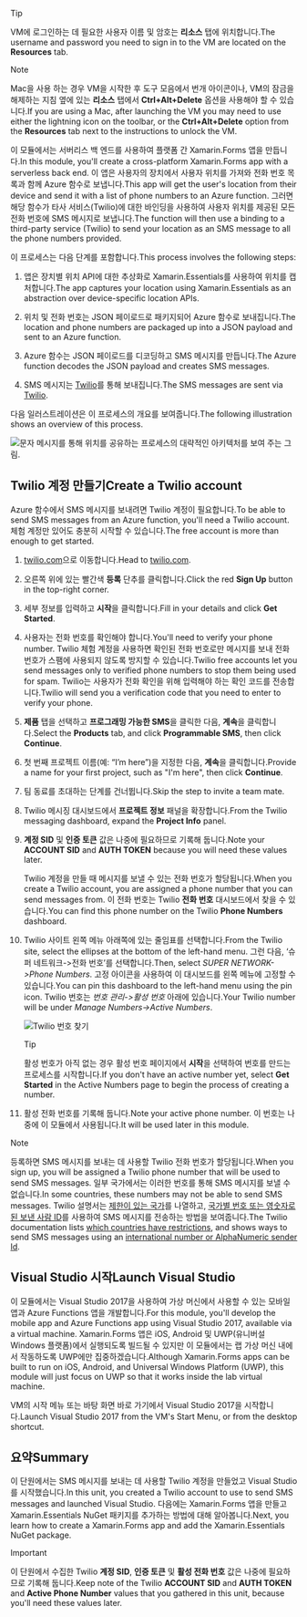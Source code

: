 > [!TIP]
> <span data-ttu-id="4e172-101">VM에 로그인하는 데 필요한 사용자 이름 및 암호는 **리소스** 탭에 위치합니다.</span><span class="sxs-lookup"><span data-stu-id="4e172-101">The username and password you need to sign in to the VM are located on the **Resources** tab.</span></span>

> [!NOTE]
> <span data-ttu-id="4e172-102">Mac을 사용 하는 경우 VM을 시작한 후 도구 모음에서 번개 아이콘이나, VM의 잠금을 해제하는 지침 옆에 있는 **리소스** 탭에서 **Ctrl+Alt+Delete** 옵션을 사용해야 할 수 있습니다.</span><span class="sxs-lookup"><span data-stu-id="4e172-102">If you are using a Mac, after launching the VM you may need to use either the lightning icon on the toolbar, or the **Ctrl+Alt+Delete** option from the **Resources** tab next to the instructions to unlock the VM.</span></span>


<span data-ttu-id="4e172-103">이 모듈에서는 서버리스 백 엔드를 사용하여 플랫폼 간 Xamarin.Forms 앱을 만듭니다.</span><span class="sxs-lookup"><span data-stu-id="4e172-103">In this module, you'll create a cross-platform Xamarin.Forms app with a serverless back end.</span></span> <span data-ttu-id="4e172-104">이 앱은 사용자의 장치에서 사용자 위치를 가져와 전화 번호 목록과 함께 Azure 함수로 보냅니다.</span><span class="sxs-lookup"><span data-stu-id="4e172-104">This app will get the user's location from their device and send it with a list of phone numbers to an Azure function.</span></span> <span data-ttu-id="4e172-105">그러면 해당 함수가 타사 서비스(Twilio)에 대한 바인딩을 사용하여 사용자 위치를 제공된 모든 전화 번호에 SMS 메시지로 보냅니다.</span><span class="sxs-lookup"><span data-stu-id="4e172-105">The function will then use a binding to a third-party service (Twilio) to send your location as an SMS message to all the phone numbers provided.</span></span>

<span data-ttu-id="4e172-106">이 프로세스는 다음 단계를 포함합니다.</span><span class="sxs-lookup"><span data-stu-id="4e172-106">This process involves the following steps:</span></span>

1. <span data-ttu-id="4e172-107">앱은 장치별 위치 API에 대한 추상화로 Xamarin.Essentials를 사용하여 위치를 캡처합니다.</span><span class="sxs-lookup"><span data-stu-id="4e172-107">The app captures your location using Xamarin.Essentials as an abstraction over device-specific location APIs.</span></span>

1. <span data-ttu-id="4e172-108">위치 및 전화 번호는 JSON 페이로드로 패키지되어 Azure 함수로 보내집니다.</span><span class="sxs-lookup"><span data-stu-id="4e172-108">The location and phone numbers are packaged up into a JSON payload and sent to an Azure function.</span></span>

1. <span data-ttu-id="4e172-109">Azure 함수는 JSON 페이로드를 디코딩하고 SMS 메시지를 만듭니다.</span><span class="sxs-lookup"><span data-stu-id="4e172-109">The Azure function decodes the JSON payload and creates SMS messages.</span></span>

1. <span data-ttu-id="4e172-110">SMS 메시지는 [Twilio](https://www.twilio.com/?azure-portal=true)를 통해 보내집니다.</span><span class="sxs-lookup"><span data-stu-id="4e172-110">The SMS messages are sent via [Twilio](https://www.twilio.com/?azure-portal=true).</span></span>

<span data-ttu-id="4e172-111">다음 일러스트레이션은 이 프로세스의 개요를 보여줍니다.</span><span class="sxs-lookup"><span data-stu-id="4e172-111">The following illustration shows an overview of this process.</span></span>

![문자 메시지를 통해 위치를 공유하는 프로세스의 대략적인 아키텍처를 보여 주는 그림.](../media/1-architecture.png)

## <a name="create-a-twilio-account"></a><span data-ttu-id="4e172-113">Twilio 계정 만들기</span><span class="sxs-lookup"><span data-stu-id="4e172-113">Create a Twilio account</span></span>

<span data-ttu-id="4e172-114">Azure 함수에서 SMS 메시지를 보내려면 Twilio 계정이 필요합니다.</span><span class="sxs-lookup"><span data-stu-id="4e172-114">To be able to send SMS messages from an Azure function, you'll need a Twilio account.</span></span> <span data-ttu-id="4e172-115">체험 계정만 있어도 충분히 시작할 수 있습니다.</span><span class="sxs-lookup"><span data-stu-id="4e172-115">The free account is more than enough to get started.</span></span>

1. <span data-ttu-id="4e172-116">[twilio.com](https://www.twilio.com?azure-portal=true)으로 이동합니다.</span><span class="sxs-lookup"><span data-stu-id="4e172-116">Head to [twilio.com](https://www.twilio.com?azure-portal=true).</span></span>

1. <span data-ttu-id="4e172-117">오른쪽 위에 있는 빨간색 **등록** 단추를 클릭합니다.</span><span class="sxs-lookup"><span data-stu-id="4e172-117">Click the red **Sign Up** button in the top-right corner.</span></span>

1. <span data-ttu-id="4e172-118">세부 정보를 입력하고 **시작**을 클릭합니다.</span><span class="sxs-lookup"><span data-stu-id="4e172-118">Fill in your details and click **Get Started**.</span></span>

1. <span data-ttu-id="4e172-119">사용자는 전화 번호를 확인해야 합니다.</span><span class="sxs-lookup"><span data-stu-id="4e172-119">You'll need to verify your phone number.</span></span> <span data-ttu-id="4e172-120">Twilio 체험 계정을 사용하면 확인된 전화 번호로만 메시지를 보내 전화 번호가 스팸에 사용되지 않도록 방지할 수 있습니다.</span><span class="sxs-lookup"><span data-stu-id="4e172-120">Twilio free accounts let you send messages only to verified phone numbers to stop them being used for spam.</span></span> <span data-ttu-id="4e172-121">Twilio는 사용자가 전화 확인을 위해 입력해야 하는 확인 코드를 전송합니다.</span><span class="sxs-lookup"><span data-stu-id="4e172-121">Twilio will send you a verification code that you need to enter to verify your phone.</span></span>

1. <span data-ttu-id="4e172-122">**제품** 탭을 선택하고 **프로그래밍 가능한 SMS**을 클릭한 다음, **계속**을 클릭합니다.</span><span class="sxs-lookup"><span data-stu-id="4e172-122">Select the **Products** tab, and click **Programmable SMS**, then click **Continue**.</span></span>

1. <span data-ttu-id="4e172-123">첫 번째 프로젝트 이름(예: “I’m here”)을 지정한 다음, **계속**을 클릭합니다.</span><span class="sxs-lookup"><span data-stu-id="4e172-123">Provide a name for your first project, such as "I'm here", then click **Continue**.</span></span>

1. <span data-ttu-id="4e172-124">팀 동료를 초대하는 단계를 건너뜁니다.</span><span class="sxs-lookup"><span data-stu-id="4e172-124">Skip the step to invite a team mate.</span></span>

1. <span data-ttu-id="4e172-125">Twilio 메시징 대시보드에서 **프로젝트 정보** 패널을 확장합니다.</span><span class="sxs-lookup"><span data-stu-id="4e172-125">From the Twilio messaging dashboard, expand the **Project Info** panel.</span></span>

1. <span data-ttu-id="4e172-126">**계정 SID** 및 **인증 토큰** 값은 나중에 필요하므로 기록해 둡니다.</span><span class="sxs-lookup"><span data-stu-id="4e172-126">Note your **ACCOUNT SID** and **AUTH TOKEN** because you will need these values later.</span></span>

    <span data-ttu-id="4e172-127">Twilio 계정을 만들 때 메시지를 보낼 수 있는 전화 번호가 할당됩니다.</span><span class="sxs-lookup"><span data-stu-id="4e172-127">When you create a Twilio account, you are assigned a phone number that you can send messages from.</span></span> <span data-ttu-id="4e172-128">이 전화 번호는 Twilio **전화 번호** 대시보드에서 찾을 수 있습니다.</span><span class="sxs-lookup"><span data-stu-id="4e172-128">You can find this phone number on the Twilio **Phone Numbers** dashboard.</span></span>

1. <span data-ttu-id="4e172-129">Twilio 사이트 왼쪽 메뉴 아래쪽에 있는 줄임표를 선택합니다.</span><span class="sxs-lookup"><span data-stu-id="4e172-129">From the Twilio site, select the ellipses at the bottom of the left-hand menu.</span></span> <span data-ttu-id="4e172-130">그런 다음, ‘슈퍼 네트워크->전화 번호’를 선택합니다.</span><span class="sxs-lookup"><span data-stu-id="4e172-130">Then, select *SUPER NETWORK->Phone Numbers*.</span></span> <span data-ttu-id="4e172-131">고정 아이콘을 사용하여 이 대시보드를 왼쪽 메뉴에 고정할 수 있습니다.</span><span class="sxs-lookup"><span data-stu-id="4e172-131">You can pin this dashboard to the left-hand menu using the pin icon.</span></span> <span data-ttu-id="4e172-132">Twilio 번호는 *번호 관리->활성 번호* 아래에 있습니다.</span><span class="sxs-lookup"><span data-stu-id="4e172-132">Your Twilio number will be under *Manage Numbers->Active Numbers*.</span></span>

    ![Twilio 번호 찾기](../media/7-twilio-find-number.png)

    > [!TIP]
    > <span data-ttu-id="4e172-134">활성 번호가 아직 없는 경우 활성 번호 페이지에서 **시작**을 선택하여 번호를 만드는 프로세스를 시작합니다.</span><span class="sxs-lookup"><span data-stu-id="4e172-134">If you don't have an active number yet, select **Get Started** in the Active Numbers page to begin the process of creating a number.</span></span>

1. <span data-ttu-id="4e172-135">활성 전화 번호를 기록해 둡니다.</span><span class="sxs-lookup"><span data-stu-id="4e172-135">Note your active phone number.</span></span> <span data-ttu-id="4e172-136">이 번호는 나중에 이 모듈에서 사용됩니다.</span><span class="sxs-lookup"><span data-stu-id="4e172-136">It will be used later in this module.</span></span>


> [!NOTE]
> <span data-ttu-id="4e172-137">등록하면 SMS 메시지를 보내는 데 사용할 Twilio 전화 번호가 할당됩니다.</span><span class="sxs-lookup"><span data-stu-id="4e172-137">When you sign up, you will be assigned a Twilio phone number that will be used to send SMS messages.</span></span> <span data-ttu-id="4e172-138">일부 국가에서는 이러한 번호를 통해 SMS 메시지를 보낼 수 없습니다.</span><span class="sxs-lookup"><span data-stu-id="4e172-138">In some countries, these numbers may not be able to send SMS messages.</span></span> <span data-ttu-id="4e172-139">Twilio 설명서는 [제한이 있는 국가](https://support.twilio.com/hc/articles/223183068-Twilio-international-phone-number-availability-and-their-capabilities?azure-portal=true)를 나열하고, [국가별 번호 또는 영숫자로 된 보낸 사람 ID](https://support.twilio.com/hc/articles/226690868-Using-Twilio-when-SMS-numbers-are-unavailable-in-your-country?azure-portal=true)를 사용하여 SMS 메시지를 전송하는 방법을 보여줍니다.</span><span class="sxs-lookup"><span data-stu-id="4e172-139">The Twilio documentation lists [which countries have restrictions](https://support.twilio.com/hc/articles/223183068-Twilio-international-phone-number-availability-and-their-capabilities?azure-portal=true), and shows ways to send SMS messages using an [international number or AlphaNumeric sender Id](https://support.twilio.com/hc/articles/226690868-Using-Twilio-when-SMS-numbers-are-unavailable-in-your-country?azure-portal=true).</span></span>

## <a name="launch-visual-studio"></a><span data-ttu-id="4e172-140">Visual Studio 시작</span><span class="sxs-lookup"><span data-stu-id="4e172-140">Launch Visual Studio</span></span>

<span data-ttu-id="4e172-141">이 모듈에서는 Visual Studio 2017을 사용하여 가상 머신에서 사용할 수 있는 모바일 앱과 Azure Functions 앱을 개발합니다.</span><span class="sxs-lookup"><span data-stu-id="4e172-141">For this module, you'll develop the mobile app and Azure Functions app using Visual Studio 2017, available via a virtual machine.</span></span> <span data-ttu-id="4e172-142">Xamarin.Forms 앱은 iOS, Android 및 UWP(유니버설 Windows 플랫폼)에서 실행되도록 빌드될 수 있지만 이 모듈에서는 랩 가상 머신 내에서 작동하도록 UWP에만 집중하겠습니다.</span><span class="sxs-lookup"><span data-stu-id="4e172-142">Although Xamarin.Forms apps can be built to run on iOS, Android, and Universal Windows Platform (UWP), this module will just focus on UWP so that it works inside the lab virtual machine.</span></span>

<span data-ttu-id="4e172-143">VM의 시작 메뉴 또는 바탕 화면 바로 가기에서 Visual Studio 2017을 시작합니다.</span><span class="sxs-lookup"><span data-stu-id="4e172-143">Launch Visual Studio 2017 from the VM's Start Menu, or from the desktop shortcut.</span></span>

## <a name="summary"></a><span data-ttu-id="4e172-144">요약</span><span class="sxs-lookup"><span data-stu-id="4e172-144">Summary</span></span>

<span data-ttu-id="4e172-145">이 단원에서는 SMS 메시지를 보내는 데 사용할 Twilio 계정을 만들었고 Visual Studio를 시작했습니다.</span><span class="sxs-lookup"><span data-stu-id="4e172-145">In this unit, you created a Twilio account to use to send SMS messages and launched Visual Studio.</span></span> <span data-ttu-id="4e172-146">다음에는 Xamarin.Forms 앱을 만들고 Xamarin.Essentials NuGet 패키지를 추가하는 방법에 대해 알아봅니다.</span><span class="sxs-lookup"><span data-stu-id="4e172-146">Next, you learn how to create a Xamarin.Forms app and add the Xamarin.Essentials NuGet package.</span></span>

> [!IMPORTANT]
> <span data-ttu-id="4e172-147">이 단원에서 수집한 Twilio **계정 SID**, **인증 토큰** 및 **활성 전화 번호** 값은 나중에 필요하므로 기록해 둡니다.</span><span class="sxs-lookup"><span data-stu-id="4e172-147">Keep note of the Twilio  **ACCOUNT SID** and **AUTH TOKEN** and **Active Phone Number** values that you gathered in this unit, because you'll need these values later.</span></span>

